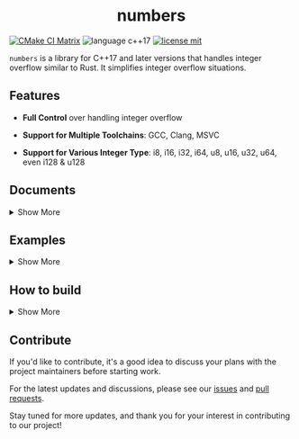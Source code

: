 <h1 align="center">
numbers
</h1>

[![CMake CI Matrix](https://github.com/guuzaa/numbers/actions/workflows/cmake.yml/badge.svg?branch=main)](https://github.com/guuzaa/numbers/actions/workflows/cmake.yml)
![language c++17](https://img.shields.io/badge/Language-C++17-red)
[![license mit](https://img.shields.io/badge/License-MIT-pink)](https://github.com/guuzaa/numbers/blob/main/LICENSE.txt)

`numbers` is a library for C++17 and later versions that handles integer overflow similar to Rust. It simplifies integer overflow situations.

## Features

- **Full Control** over handling integer overflow

- **Support for Multiple Toolchains**: GCC, Clang, MSVC

- **Support for Various Integer Type**: i8, i16, i32, i64, u8, u16, u32, u64, even i128 & u128

## Documents

<details>
<summary>Show More</summary>

When performing arithmetic operations in C++, handling integer overflow can be time-consuming and frustrating. To simplify this process, we have developed this library - `numbers`.

`numbers` provides various integer types, consisting of i8, i16, i32, i64, i128, u8, u16, u32, u64, u128. All types are defined in `numbers` namespace, which lives in `numbers.h`.

To ease the difficulty of handling integer overflow, `numbers` supports five kinds of operations:

1. Vanilla arithmetic operations include +, -, *, /, abs, and unary -.

    Different from these operators of primitive types, if an overflow occurs, they'll throw an exception.

    > NOTE: The abs operator is only support by signed integers. The unsigned integers don't need to perform the abs operation. The following abs variants adhere to the same principle.

2. Checked operations include `checked_add`, `checked_sub`, `checked_div`, `checked_mul`, `checked_neg`, and `checked_abs`.

    These operators return `std::optional` if no overflow occurs, or `std::nullopt` if an overflow does occur.

3. Overflowing operations include `overflowing_add`, `overflowing_sub`, `overflowing_div`, `overflowing_mul`, `overflowing_neg`, and `overflowing_abs`.

    These operators return a `std::tuple` of the operation result and a boolean indicating whether an overflow would occur. If an overflow would have occurred then the wrapped value is returned.
4. Saturating operations include `saturating_add`, `saturating_sub`, `saturating_div`, `saturating_mul`, `saturating_neg`, and `saturating_abs`.

    These operators return the saturating value at the numeric bounds instead of overflowing.

    > NOTE: The `saturating_neg` isn't supported by unsigned integers.
5. Wrapping (modular) arithmetic operations include `wrapping_add`, `wrapping_sub`, `wrapping_div`, `wrapping_mul`, `wrapping_neg`, and `wrapping_abs`.

    The return values of these operators are wrapping around at the boundary of the type.


</details>

## Examples

<details>
<summary>Show More</summary>

### operator +
```c++
numbers::i8 a = 100;
std::cout << a << '\n';
try {
    a = a + a;
    std::cout << a << '\n';
} catch (std::runtime_error &err) {
    std::cout << "Catch error: " << err.what() << '\n';
}
```

### checked sub
```c++
numbers::i8 a = numbers::i8::MIN;
std::cout << a << '\n';
std::optional<numbers::i8> ret = a.checked_sub(1);
if (ret) {
    std::cout << ret.value() << '\n';
} else {
    std::cout << "Overflow!\n";
}
```

### overflowing div
```c++
numbers::i16 a = 40;
numbers::i16 b = 2;
auto [ret, overflowing] = a.overflowing_div(b);
std::cout <<"a= " << a << ", b= " << b << '\n';
if (!overflowing) {
    std::cout << ret << '\n';
} else {
    std::cout << "Overflow!\n";
}
```

### saturating mul
```c++
numbers::i64 a = 40;
numbers::i64 b = numbers::i64::MAX;
std::cout << "a= " << a << ", b= " << b << '\n';
numbers::i64 ret = a.saturating_mul(b);
std::cout << ret << '\n';
```

### wrapping add
```c++
numbers::u128 max = numbers::u128::MAX;
numbers::u128 ret = max.wrapping_add(1); // wrapping around
std::cout << ret << '\n';
```
</details>

## How to build
<details>
<summary>Show More</summary>

### Prerequisite

Make sure that `CMake` and `GCC`/`Clang`/`MSVC` are installed on your machine.

The source code, example code and test code are located in the [`src`](https://github.com/guuzaa/numbers/tree/main/src), [`examples`](https://github.com/guuzaa/numbers/tree/main/examples) and [`tests`](https://github.com/guuzaa/numbers/tree/main/tests) directory, respectively. 

### Generate build recipe

```shell
cmake -B build
# If you are keen on Ninja
cmake -B build -G Ninja
```

### Build and run all examples

```shell
cmake --build build -t example
```

#### Build and run an exact example

```shell
cmake --build build -t example-[filename]
# If you want to run the file examples/hash.cc 
cmake --build build -t example-hash
# If you want to run a new file you are writing in the ./examples
cmake --build build -t example-your-file-name-with-no-extensions
```

### Build and run all tests

```shell
cmake --build build -t run-tests
```

There are two test binaries: integer_test, uinteger_test. To run them, type the following commands:

```shell
cmake --build build -t test-integer
cmake --build build -t test-uinteger
```

### Format code

> It requires that your machine has `clang-format` installed

```shell
cmake --build build -t check-format
cmake --build build -t format
```

</details>

## Contribute

If you'd like to contribute, it's a good idea to discuss your plans with the project maintainers before starting work.

For the latest updates and discussions, please see our [issues](https://github.com/guuzaa/numbers/issues) and [pull requests](https://github.com/guuzaa/numbers/pulls).

Stay tuned for more updates, and thank you for your interest in contributing to our project!
